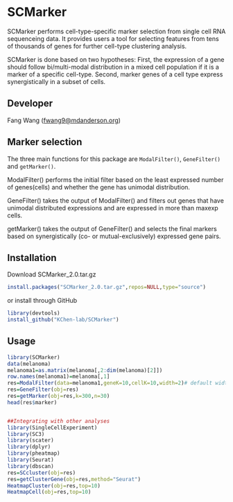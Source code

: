 # SCMarker

SCMarker performs cell-type-specific marker selection from single cell RNA sequenceing data. 
It provides users a tool for selecting features from tens of thousands of genes for further cell-type clustering analysis. 

SCMarker is done based on two hypotheses: 
First, the expression of a gene should follow bi/multi-modal distribution in a mixed cell population if it is a marker of a specific cell-type. 
Second, marker genes of a cell type express synergistically in a subset of cells.

Developer
------------
Fang Wang (fwang9@mdanderson.org)


Marker selection
---------------------
The three main functions for this package are `ModalFilter()`, `GeneFilter()` and `getMarker()`. 

ModalFilter() performs the initial filter based on the least expressed number of genes(cells) and whether the gene has unimodal distribution. 

GeneFilter() takes the output of ModalFilter() and filters out genes that have unimodal distributed expressions and are expressed in more than maxexp cells.

getMarker() takes the output of GeneFilter() and selects the final markers based on synergistically (co- or mutual-exclusively) expressed gene pairs. 



Installation
----------------------
Download SCMarker_2.0.tar.gz
```R
install.packages("SCMarker_2.0.tar.gz",repos=NULL,type="source")
```
or install through GitHub
```R
library(devtools)
install_github("KChen-lab/SCMarker")
```


Usage
----------------------

```R
library(SCMarker)
data(melanoma)
melanoma1=as.matrix(melanoma[,2:dim(melanoma)[2]])
row.names(melanoma1)=melanoma[,1]
res=ModalFilter(data=melanoma1,geneK=10,cellK=10,width=2)# default width = 1 for UMI data, width =2 for TPM data.
res=GeneFilter(obj=res)
res=getMarker(obj=res,k=300,n=30)
head(res$marker)


##Integrating with other analyses
library(SingleCellExperiment)
library(SC3)
library(scater)
library(dplyr)
library(pheatmap)
library(Seurat)
library(dbscan)
res=SCcluster(obj=res)
res=getClusterGene(obj=res,method="Seurat")
HeatmapCluster(obj=res,top=10)
HeatmapCell(obj=res,top=10)
```
